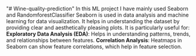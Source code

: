 "# Wine-quality-prediction" 
In this ML project I have mainly used Seaborn and RandomforestClassifier
Seaborn is used in data analysis and machine learning for data visualization. It helps in understanding the dataset by providing clear and aesthetically pleasing plots. It is particularly useful for:
**Exploratory Data Analysis (EDA)**: Helps in understanding patterns, trends, and relationships between features.
**Correlation Analysis**: Heatmaps in Seaborn can show feature correlations, which help in feature selection.
